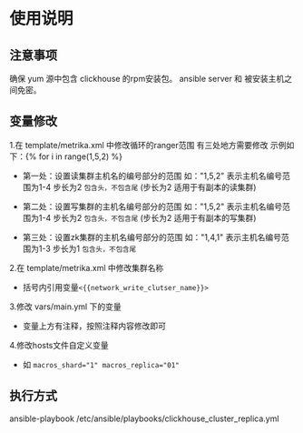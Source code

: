 # 使用说明

## 注意事项
确保 yum 源中包含 clickhouse 的rpm安装包。
ansible server 和 被安装主机之间免密。

## 变量修改
1.在 template/metrika.xml 中修改循环的ranger范围
有三处地方需要修改
示例如下：{% for i in range(1,5,2) %}
- 第一处：设置读集群主机名的编号部分的范围
如："1,5,2" 表示主机名编号范围为1-4 步长为2 `包含头，不包含尾` (步长为2 适用于有副本的读集群)

- 第二处：设置写集群的主机名编号部分的范围
如："1,5,2" 表示主机名编号范围为1-4 步长为2 `包含头，不包含尾` (步长为2 适用于有副本的写集群)

- 第三处：设置zk集群的主机名编号部分的范围
如："1,4,1" 表示主机名编号范围为1-3 步长为1 `包含头，不包含尾` 

2.在 template/metrika.xml 中修改集群名称
- 括号内引用变量`<{{network_write_clutser_name}}>`

3.修改 vars/main.yml 下的变量
- 变量上方有注释，按照注释内容修改即可

4.修改hosts文件自定义变量
- 如 `macros_shard="1" macros_replica="01"`


## 执行方式
ansible-playbook /etc/ansible/playbooks/clickhouse_cluster_replica.yml 
